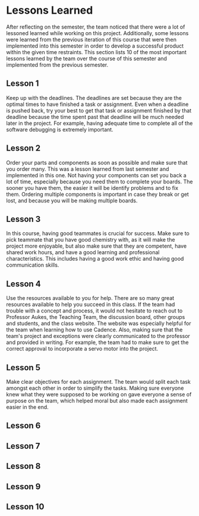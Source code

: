 # Lessons Learned
After reflecting on the semester, the team noticed that there were a lot of lessoned learned while working on this project. Additionally, some lessons were learned from the previous iteration of this course that were then implemented into this semester in order to develop a successful product within the given time restraints. This section lists 10 of the most important lessons learned by the team over the course of this semester and implemented from the previous semester. 

## Lesson 1
Keep up with the deadlines. The deadlines are set because they are the optimal times to have finished a task or assignment. Even when a deadline is pushed back, try your best to get that task or assignment finished by that deadline because the time spent past that deadline will be much needed later in the project. For example, having adequate time to complete all of the software debugging is extremely important. 

## Lesson 2
Order your parts and components as soon as possible and make sure that you order many. This was a lesson learned from last semester and implemented in this one. Not having your components can set you back a lot of time, especially because you need them to complete your boards. The sooner you have them, the easier it will be identify problems and to fix them. Ordering multiple components is important in case they break or get lost, and because you will be making multiple boards.    

## Lesson 3
In this course, having good teammates is crucial for success. Make sure to pick teammate that you have good chemistry with, as it will make the project more enjoyable, but also make sure that they are competent, have shared work hours, and have a good learning and professional characteristics. This includes having a good work ethic and having good communication skills.

## Lesson 4
Use the resources available to you for help. There are so many great resources available to help you succeed in this class. If the team had trouble with a concept and process, it would not hesitate to reach out to Professor Aukes, the Teaching Team, the discussion board, other groups and students, and the class website. The website was especially helpful for the team when learning how to use Cadence. Also, making sure that the team's project and exceptions  were clearly communicated to the professor and provided in writing. For example, the team had to make sure to get the correct approval to incorporate a servo motor into the project.

## Lesson 5
Make clear objectives for each assignment. The team would split each task amongst each other in order to simplify the tasks. Making sure everyone knew what they were supposed to be working on gave everyone a sense of purpose on the team, which helped moral but also made each assignment easier in the end.

## Lesson 6


## Lesson 7


## Lesson 8


## Lesson 9


## Lesson 10